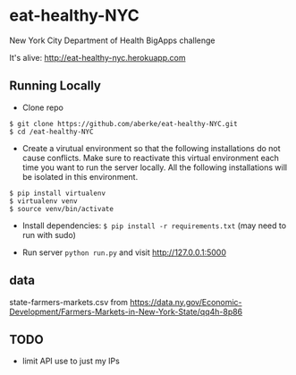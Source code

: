 eat-healthy-NYC
==============

New York City Department of Health BigApps challenge

It's alive: <http://eat-healthy-nyc.herokuapp.com>

Running Locally
---

* Clone repo 

```
$ git clone https://github.com/aberke/eat-healthy-NYC.git
$ cd /eat-healthy-NYC
```

* Create a virutual environment so that the following installations do not cause conflicts.  Make sure to reactivate this virtual environment each time you want to run the server locally.  All the following installations will be isolated in this environment.

```
$ pip install virtualenv
$ virtualenv venv
$ source venv/bin/activate
```

* Install dependencies: ```$ pip install -r requirements.txt``` (may need to run with sudo)

* Run server ```python run.py``` and visit <http://127.0.0.1:5000>




data
---
state-farmers-markets.csv from https://data.ny.gov/Economic-Development/Farmers-Markets-in-New-York-State/qq4h-8p86


TODO
---

- limit API use to just my IPs



































